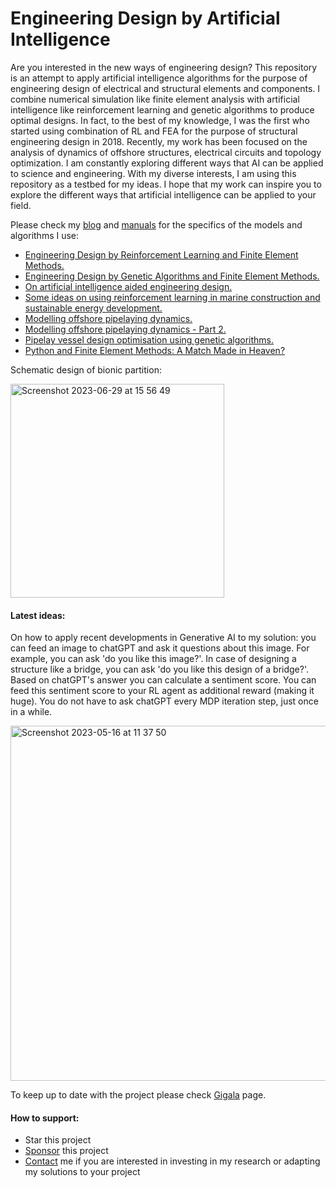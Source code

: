# Engineering Design by Artificial Intelligence

Are you interested in the new ways of engineering design? This repository is an attempt to apply artificial intelligence algorithms for the purpose of engineering design of electrical and structural elements and components. I combine numerical simulation like finite element analysis with artificial intelligence like reinforcement learning and genetic algorithms to produce optimal designs. In fact, to the best of my knowledge, I was the first who started using combination of RL and FEA for the purpose of structural engineering design in 2018. Recently, my work has been focused on the analysis of dynamics of offshore structures, electrical circuits and topology optimization. I am constantly exploring different ways that AI can be applied to science and engineering. With my diverse interests, I am using this repository as a testbed for my ideas. I hope that my work can inspire you to explore the different ways that artificial intelligence can be applied to your field.
 
 
Please check my [blog](https://gigatskhondia.medium.com/) and [manuals](https://gigatskhondia.github.io/gigala/) for the specifics of the models and algorithms I use:

* [Engineering Design by Reinforcement Learning and Finite Element Methods.](https://gigatskhondia.medium.com/engineering-design-by-reinforcement-learning-and-finite-element-methods-82eb57796424)
* [Engineering Design by Genetic Algorithms and Finite Element Methods.](https://gigatskhondia.medium.com/engineering-design-by-genetic-algorithms-and-finite-element-methods-5077ebadd16e)
* [On artificial intelligence aided engineering design.](https://gigatskhondia.medium.com/on-artificial-intelligence-aided-engineering-design-a6cf6f76b3d9)
* [Some ideas on using reinforcement learning in marine construction and sustainable energy development.](https://gigatskhondia.medium.com/using-reinforcement-learning-in-marine-construction-and-sustainable-energy-development-b5f301fb2397)
* [Modelling offshore pipelaying dynamics.](https://medium.com/@gigatskhondia/modelling-pipelay-dynamics-with-second-order-ordinary-differential-equation-using-python-4d6fc24055b)
* [Modelling offshore pipelaying dynamics - Part 2.](https://gigatskhondia.medium.com/modelling-offshore-pipelaying-dynamics-part-2-in-6-dof-a360965a7a89)
* [Pipelay vessel design optimisation using genetic algorithms.](https://medium.com/@gigatskhondia/pipelay-vessel-design-optimisation-using-genetic-algorithms-506aa04212f1)
* [Python and Finite Element Methods: A Match Made in Heaven?](https://gigatskhondia.medium.com/python-and-finite-element-methods-a-match-made-in-heaven-ee2ed7ca14ee)


Schematic design of bionic partition: 

<img width="342" alt="Screenshot 2023-06-29 at 15 56 49" src="https://github.com/gigatskhondia/gigala/assets/31343916/54689109-65ec-4b4c-87ae-1fe11dba031c">


#### Latest ideas: ####
On how to apply recent developments in Generative AI to my solution: you can feed an image to chatGPT and ask it questions about this image. For example, you can ask 'do you like this image?'. In case of designing a structure like a bridge, you can ask 'do you like this design of a bridge?'. Based on chatGPT's answer you can calculate a sentiment score. You can feed this sentiment score to your RL agent as additional reward (making it huge). You do not have to ask chatGPT every MDP iteration step, just once in a while.

<img width="568" alt="Screenshot 2023-05-16 at 11 37 50" src="https://github.com/gigatskhondia/gigala/assets/31343916/ef983d4e-e8f6-456e-80b9-d2fa95aba1d8">

To keep up to date with the project please check [Gigala](https://gigala.io/) page.


#### How to support: ####
* Star this project
* [Sponsor](https://www.paypal.me/gigatskhondia) this project 
* [Contact](https://gigala.io/) me if you are interested in investing in my research or adapting my solutions to your project
